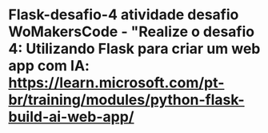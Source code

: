# Flask-desafio-4 atividade desafio WoMakersCode - "Realize o desafio 4: Utilizando Flask para criar um web app com IA: https://learn.microsoft.com/pt-br/training/modules/python-flask-build-ai-web-app/
